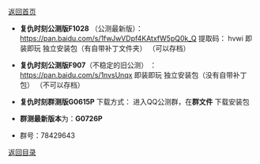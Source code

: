 [返回首页](./Home)

- **复仇时刻公测版F1028** （公测最新版）：
https://pan.baidu.com/s/1fwJwVDpf4KAtxfW5pQ0k_Q 提取码： hvwi
即装即玩 独立安装包（有自带补丁文件夹）
（可以存档）

- **复仇时刻公测版F907**（不稳定的旧公测） ：
https://pan.baidu.com/s/1nvsUnqx
即装即玩 独立安装包（没有自带补丁包）
（不可以存档）

- **复仇时刻群测版G0615P**  下载方式：
进入QQ公测群，在**群文件**
下载安装包

- **群测最新版本**为：**G0726P**

- 群号：78429643


[返回目录](./常见问题指南)
